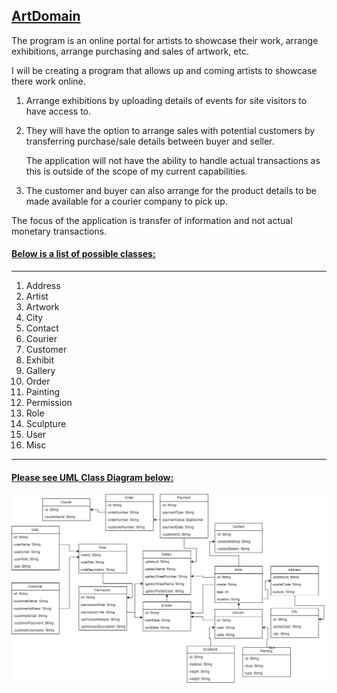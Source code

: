 ## <u>**ArtDomain**</u>

The program is an online portal for artists to showcase their work, arrange exhibitions, arrange purchasing and sales of artwork, etc.



I will be creating a program that allows up and coming artists to showcase there work online. 

1. Arrange exhibitions by uploading details of events for site visitors to have access to. 

2. They will have the option to arrange sales with potential customers by transferring purchase/sale details between buyer and seller. 

   The application will not have the ability to handle actual transactions as this is outside of the scope of my current capabilities.

3. The customer and buyer can also arrange for the product details to be made available for a courier company to pick up. 

The focus of the application is transfer of information and not actual monetary transactions.



#### <u>Below is a list of possible classes:</u>

------

1. Address
2. Artist
3. Artwork
4. City
5. Contact
6. Courier
7. Customer
8. Exhibit
9. Gallery
10. Order
11. Painting
12. Permission
13. Role
14. Sculpture
15. User
16. Misc

------

#### <u>Please see UML Class Diagram below:</u>
![GitHub Logo](ArtworkDomain.jpg)

